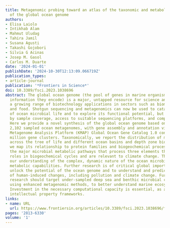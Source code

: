 ```yaml
---
title: Metagenomic probing toward an atlas of the taxonomic and metabolic foundations
  of the global ocean genome
authors:
- Elisa Laiolo
- Intikhab Alam
- Mahmut Uludag
- Tahira Jamil
- Susana Agusti
- Takashi Gojobori
- Silvia G Acinas
- Josep M. Gasol
- Carlos M. Duarte
date: '2024-01-01'
publishDate: '2024-10-30T12:13:09.066719Z'
publication_types:
- article-journal
publication: '*Frontiers in Science*'
doi: 10.3389/fsci.2023.1038696
abstract: The global ocean genome (the pool of genes in marine organisms and the functional
  information they encode) is a major, untapped resource for science and society with
  a growing range of biotechnology applications in sectors such as biomedicine, energy,
  and food. Shotgun sequencing and metagenomics can now be used to catalog the diversity
  of ocean microbial life and to explore its functional potential, but has been limited
  by sample coverage, access to suitable sequencing platforms, and computational capacity.
  Here we provide a novel synthesis of the global ocean genome based on analysis of
  2,102 sampled ocean metagenomes, with gene assembly and annotation via the KAUST
  Metagenome Analysis Platform (KMAP) Global Ocean Gene Catalog 1.0 containing 308.6
  million gene clusters. Taxonomically, we report the distribution of marine genes
  across the tree of life and different ocean basins and depth zone biomes. Functionally,
  we map its relationship to protein families and biogeochemical processes, including
  the major microbial metabolic pathways that process three elements that play fundamental
  roles in biogeochemical cycles and are relevant to climate change. These data extend
  our understanding of the complex, dynamic nature of the ocean microbiome and its
  metabolic capabilities. Further research is of critical global importance both to
  unlock the potential of the ocean genome and to understand and predict the effects
  of human-induced changes, including pollution and climate change. Further hypothesis-driven
  research should target under-sampled deep sea and benthic microbial communities
  using enhanced metagenomic methods, to better understand marine ecosystem functioning.
  Investment in the necessary computational capacity is essential, as are suitable
  intellectual property frameworks.
links:
- name: URL
  url: https://www.frontiersin.org/articles/10.3389/fsci.2023.1038696/full
pages: '2813-6330'
volume: '1'
---
```

